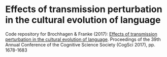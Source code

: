#  Effects of transmission perturbation in the cultural evolution of language 

Code repository for Brochhagen & Franke (2017): [Effects of transmission perturbation in the cultural evolution of language](https://mindmodeling.org/cogsci2017/papers/0327/index.html). Proceedings of the 39th Annual Conference of the Cognitive Science Society (CogSci 2017), pp. 1678-1683
